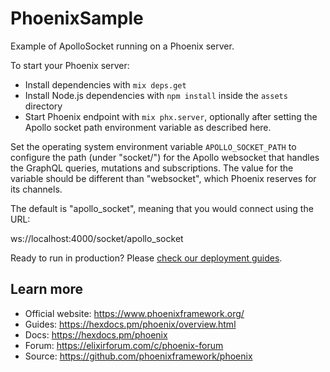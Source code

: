 # PhoenixSample

Example of ApolloSocket running on a Phoenix server.

To start your Phoenix server:

  * Install dependencies with `mix deps.get`
  * Install Node.js dependencies with `npm install` inside the `assets` directory
  * Start Phoenix endpoint with `mix phx.server`, optionally after setting
    the Apollo socket path environment variable as described here.

Set the operating system environment variable `APOLLO_SOCKET_PATH`
to configure the path (under "socket/") for the Apollo websocket
that handles the GraphQL queries, mutations and subscriptions.
The value for the variable should be different than "websocket",
which Phoenix reserves for its channels.

The default is "apollo_socket", meaning that you would connect using
the URL:

ws://localhost:4000/socket/apollo_socket

Ready to run in production? Please [check our deployment guides](https://hexdocs.pm/phoenix/deployment.html).

## Learn more

  * Official website: https://www.phoenixframework.org/
  * Guides: https://hexdocs.pm/phoenix/overview.html
  * Docs: https://hexdocs.pm/phoenix
  * Forum: https://elixirforum.com/c/phoenix-forum
  * Source: https://github.com/phoenixframework/phoenix

